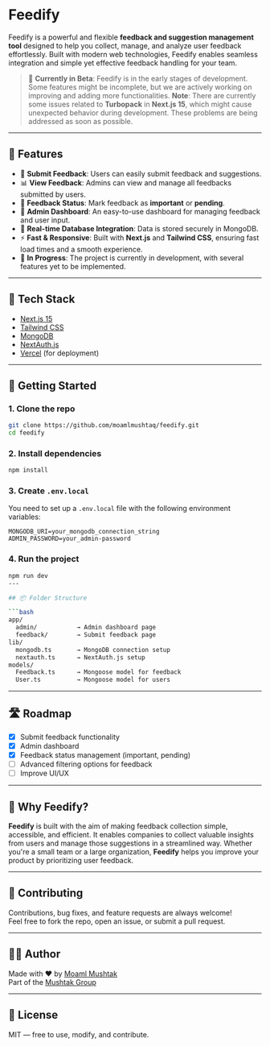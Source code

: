 
# Feedify

Feedify is a powerful and flexible **feedback and suggestion management tool** designed to help you collect, manage, and analyze user feedback effortlessly. Built with modern web technologies, Feedify enables seamless integration and simple yet effective feedback handling for your team.

> 🚀 **Currently in Beta**: Feedify is in the early stages of development. Some features might be incomplete, but we are actively working on improving and adding more functionalities. **Note**: There are currently some issues related to **Turbopack** in **Next.js 15**, which might cause unexpected behavior during development. These problems are being addressed as soon as possible.

---

## 🌟 Features

- 📝 **Submit Feedback**: Users can easily submit feedback and suggestions.
- 📊 **View Feedback**: Admins can view and manage all feedbacks submitted by users.
- 🔄 **Feedback Status**: Mark feedback as **important** or **pending**.
- 🔐 **Admin Dashboard**: An easy-to-use dashboard for managing feedback and user input.
- 💾 **Real-time Database Integration**: Data is stored securely in MongoDB.
- ⚡ **Fast & Responsive**: Built with **Next.js** and **Tailwind CSS**, ensuring fast load times and a smooth experience.
- 🚧 **In Progress**: The project is currently in development, with several features yet to be implemented.

---

## 🧰 Tech Stack

- [Next.js 15](https://nextjs.org/)
- [Tailwind CSS](https://tailwindcss.com/)
- [MongoDB](https://www.mongodb.com/)
- [NextAuth.js](https://next-auth.js.org/)
- [Vercel](https://vercel.com/) (for deployment)

---

## 🚀 Getting Started

### 1. Clone the repo

```bash
git clone https://github.com/moamlmushtaq/feedify.git
cd feedify
```

### 2. Install dependencies

```bash
npm install
```

### 3. Create `.env.local`

You need to set up a `.env.local` file with the following environment variables:

```env
MONGODB_URI=your_mongodb_connection_string
ADMIN_PASSWORD=your_admin-password
```

### 4. Run the project

```bash
npm run dev
---

## 📦 Folder Structure

```bash
app/
  admin/           → Admin dashboard page
  feedback/        → Submit feedback page
lib/
  mongodb.ts       → MongoDB connection setup
  nextauth.ts      → NextAuth.js setup
models/
  Feedback.ts      → Mongoose model for feedback
  User.ts          → Mongoose model for users
```

---

## 🛣️ Roadmap

- [x] Submit feedback functionality
- [x] Admin dashboard
- [x] Feedback status management (important, pending)
- [ ] Advanced filtering options for feedback
- [ ] Improve UI/UX

---

## 🧠 Why Feedify?

**Feedify** is built with the aim of making feedback collection simple, accessible, and efficient. It enables companies to collect valuable insights from users and manage those suggestions in a streamlined way. Whether you're a small team or a large organization, **Feedify** helps you improve your product by prioritizing user feedback.

---

## 🤝 Contributing

Contributions, bug fixes, and feature requests are always welcome!  
Feel free to fork the repo, open an issue, or submit a pull request.

---

## 🧑‍💻 Author

Made with ❤️ by [Moaml Mushtak](https://github.com/moamlmushtaq)  
Part of the [Mushtak Group](https://github.com/moamlmushtaq)

---

## 🪪 License

MIT — free to use, modify, and contribute.

